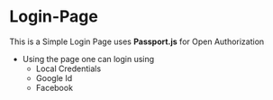 # Login-Page
This is a Simple Login Page uses **Passport.js** for Open Authorization
* Using the page one can login using 
  - Local Credentials
  - Google Id
  - Facebook